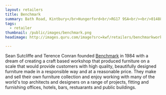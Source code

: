 ```yaml
---
layout: retailers
title: Benchmark
summary: Bath Road, Kintbury</br>Hungerford<br/>RG17 9SA<br/><br/>01488 608020
tags:
  - retailer
thumbnail: /public/images/benchmark.png
headimage: http://images.quru.com/image?src=kwf/retailers/benchmarkworkshop.jpg

---
```


Sean Sutcliffe and Terence Conran founded [Benchmark]("http://www.benchmarkfurniture.com") in 1984 with a dream of creating a craft based workshop that produced furniture on a scale that would provide customers with high quality, beautifully designed furniture made in a responsible way and at a reasonable price. They make and sell their own furniture collection and enjoy working with many of the world's top architects and designers on a range of projects, fitting and furnishing offices, hotels, bars, restuarants and public buildings.
